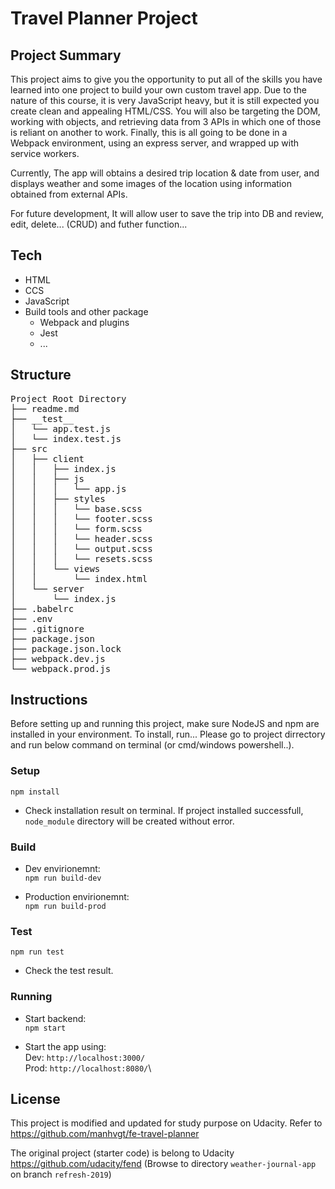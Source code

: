 # Travel Planner Project

## Project Summary
This project aims to give you the opportunity to put all of the skills you have learned into one project to build your own custom travel app. Due to the nature of this course, it is very JavaScript heavy, but it is still expected you create clean and appealing HTML/CSS. You will also be targeting the DOM, working with objects, and retrieving data from 3 APIs in which one of those is reliant on another to work. Finally, this is all going to be done in a Webpack environment, using an express server, and wrapped up with service workers.

Currently, The app will obtains a desired trip location & date from user, and displays weather and some images of the location using information obtained from external APIs.

For future development, It will allow user to save the trip into DB and review, edit, delete... (CRUD) and futher function...

## Tech
- HTML
- CCS
- JavaScript
- Build tools and other package
    + Webpack and plugins
    + Jest
    + ...

## Structure
<pre>
Project Root Directory
├── readme.md
├── __test__
│   └── app.test.js
│   └── index.test.js
├── src
│   ├── client
│   │   ├── index.js
│   │   ├── js
│   │   │   └── app.js
│   │   ├── styles
│   │   │   └── base.scss
│   │   │   └── footer.scss
│   │   │   └── form.scss
│   │   │   └── header.scss
│   │   │   └── output.scss
│   │   │   └── resets.scss
│   │   └── views
│   │       └── index.html 
│   └── server
│       └── index.js
├── .babelrc
├── .env
├── .gitignore
├── package.json
├── package.json.lock
├── webpack.dev.js
└── webpack.prod.js
</pre>

## Instructions
Before setting up and running this project, make sure NodeJS and npm are installed in your environment.
To install, run... Please go to project dirrectory and run below command on terminal (or cmd/windows powershell..).

### Setup
`npm install`
  - Check installation result on terminal. If project installed successfull, `node_module` directory will be created without error.

### Build
  - Dev envirionemnt:\
  `npm run build-dev`

  - Production envirionemnt:\
  `npm run build-prod`

### Test
  `npm run test`
  - Check the test result.

### Running 
  - Start backend:\
    `npm start`

  - Start the app using:\
  Dev:  `http://localhost:3000/`\
  Prod: `http://localhost:8080/`\

## License
This project is modified and updated for study purpose on Udacity.
Refer to https://github.com/manhvgt/fe-travel-planner

The original project (starter code) is belong to Udacity https://github.com/udacity/fend
(Browse to directory `weather-journal-app` on branch `refresh-2019`)
